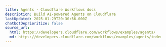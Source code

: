 ```yaml
---
title: Agents · Cloudflare Workflows docs
description: Build AI-powered Agents on Cloudflare
lastUpdated: 2025-01-29T20:30:56.000Z
chatbotDeprioritize: false
source_url:
  html: https://developers.cloudflare.com/workflows/examples/agents/
  md: https://developers.cloudflare.com/workflows/examples/agents/index.md
---
```


